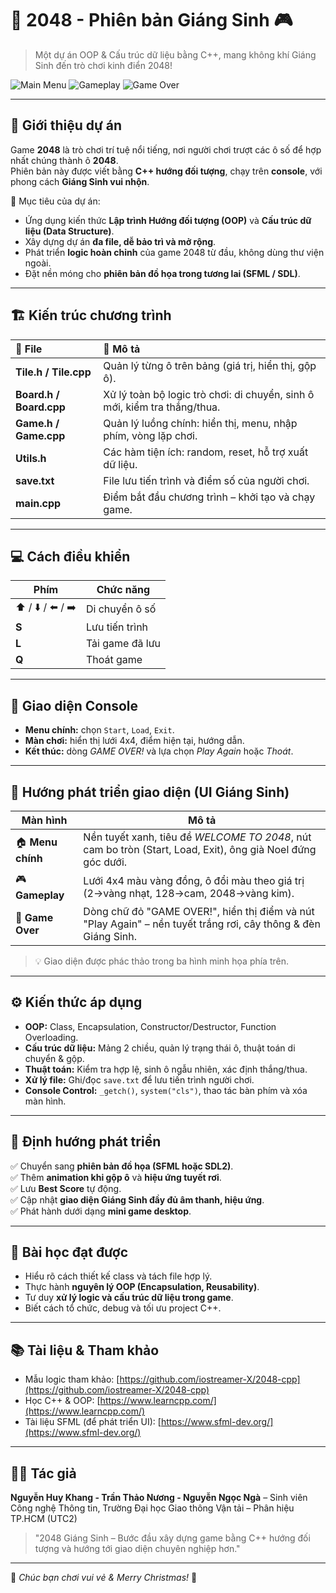 # 🎄 2048 - Phiên bản Giáng Sinh 🎮  
> Một dự án OOP & Cấu trúc dữ liệu bằng C++, mang không khí Giáng Sinh đến trò chơi kinh điển 2048!  

![Main Menu](/images/start.jpg)
![Gameplay](/images/main.jpg)
![Game Over](end.jpg)

---

## 🧩 Giới thiệu dự án

Game **2048** là trò chơi trí tuệ nổi tiếng, nơi người chơi trượt các ô số để hợp nhất chúng thành ô **2048**.  
Phiên bản này được viết bằng **C++ hướng đối tượng**, chạy trên **console**, với phong cách **Giáng Sinh vui nhộn**.  

🎯 Mục tiêu của dự án:
- Ứng dụng kiến thức **Lập trình Hướng đối tượng (OOP)** và **Cấu trúc dữ liệu (Data Structure)**.
- Xây dựng dự án **đa file, dễ bảo trì và mở rộng**.
- Phát triển **logic hoàn chỉnh** của game 2048 từ đầu, không dùng thư viện ngoài.
- Đặt nền móng cho **phiên bản đồ họa trong tương lai (SFML / SDL)**.

---

## 🏗️ Kiến trúc chương trình

| 🧱 File | 📖 Mô tả |
|:--------|:---------|
| **Tile.h / Tile.cpp** | Quản lý từng ô trên bảng (giá trị, hiển thị, gộp ô). |
| **Board.h / Board.cpp** | Xử lý toàn bộ logic trò chơi: di chuyển, sinh ô mới, kiểm tra thắng/thua. |
| **Game.h / Game.cpp** | Quản lý luồng chính: hiển thị, menu, nhập phím, vòng lặp chơi. |
| **Utils.h** | Các hàm tiện ích: random, reset, hỗ trợ xuất dữ liệu. |
| **save.txt** | File lưu tiến trình và điểm số của người chơi. |
| **main.cpp** | Điểm bắt đầu chương trình – khởi tạo và chạy game. |

---

## 💻 Cách điều khiển
| Phím | Chức năng |
|------|------------|
| ⬆️ / ⬇️ / ⬅️ / ➡️ | Di chuyển ô số |
| **S** | Lưu tiến trình |
| **L** | Tải game đã lưu |
| **Q** | Thoát game |

---

## 🌲 Giao diện Console
- **Menu chính:** chọn `Start`, `Load`, `Exit`.  
- **Màn chơi:** hiển thị lưới 4x4, điểm hiện tại, hướng dẫn.  
- **Kết thúc:** dòng *GAME OVER!* và lựa chọn *Play Again* hoặc *Thoát*.  

---

## 🎨 Hướng phát triển giao diện (UI Giáng Sinh)

| Màn hình | Mô tả |
|-----------|--------|
| 🏠 **Menu chính** | Nền tuyết xanh, tiêu đề *WELCOME TO 2048*, nút cam bo tròn (Start, Load, Exit), ông già Noel đứng góc dưới. |
| 🎮 **Gameplay** | Lưới 4x4 màu vàng đồng, ô đổi màu theo giá trị (2→vàng nhạt, 128→cam, 2048→vàng kim). |
| 🧊 **Game Over** | Dòng chữ đỏ "GAME OVER!", hiển thị điểm và nút "Play Again" – nền tuyết trắng rơi, cây thông & đèn Giáng Sinh. |

> 💡 Giao diện được phác thảo trong ba hình minh họa phía trên.

---

## ⚙️ Kiến thức áp dụng
- **OOP:** Class, Encapsulation, Constructor/Destructor, Function Overloading.  
- **Cấu trúc dữ liệu:** Mảng 2 chiều, quản lý trạng thái ô, thuật toán di chuyển & gộp.  
- **Thuật toán:** Kiểm tra hợp lệ, sinh ô ngẫu nhiên, xác định thắng/thua.  
- **Xử lý file:** Ghi/đọc `save.txt` để lưu tiến trình người chơi.  
- **Console Control:** `_getch()`, `system("cls")`, thao tác bàn phím và xóa màn hình.

---

## 🚀 Định hướng phát triển
✅ Chuyển sang **phiên bản đồ họa (SFML hoặc SDL2)**.  
✅ Thêm **animation khi gộp ô** và **hiệu ứng tuyết rơi**.  
✅ Lưu **Best Score** tự động.  
✅ Cập nhật **giao diện Giáng Sinh đầy đủ âm thanh, hiệu ứng**.  
✅ Phát hành dưới dạng **mini game desktop**.

---

## 🧠 Bài học đạt được
- Hiểu rõ cách thiết kế class và tách file hợp lý.  
- Thực hành **nguyên lý OOP (Encapsulation, Reusability)**.  
- Tư duy **xử lý logic và cấu trúc dữ liệu trong game**.  
- Biết cách tổ chức, debug và tối ưu project C++.  

---

## 📚 Tài liệu & Tham khảo
- Mẫu logic tham khảo: [https://github.com/iostreamer-X/2048-cpp](https://github.com/iostreamer-X/2048-cpp)  
- Học C++ & OOP: [https://www.learncpp.com/](https://www.learncpp.com/)  
- Tài liệu SFML (để phát triển UI): [https://www.sfml-dev.org/](https://www.sfml-dev.org/)  

---

## 👨‍💻 Tác giả
**Nguyễn Huy Khang - Trần Thảo Nương - Nguyễn Ngọc Ngà** – Sinh viên Công nghệ Thông tin, Trường Đại học Giao thông Vận tải – Phân hiệu TP.HCM (UTC2)  
> "2048 Giáng Sinh – Bước đầu xây dựng game bằng C++ hướng đối tượng và hướng tới giao diện chuyên nghiệp hơn."

---

🎅 *Chúc bạn chơi vui vẻ & Merry Christmas!* 🎄  
